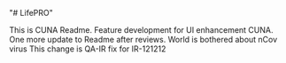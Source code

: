 "# LifePRO" 

This is CUNA Readme.
Feature development for UI enhancement CUNA.
One more update to Readme after reviews.
World is bothered about nCov virus
This change is QA-IR fix for IR-121212